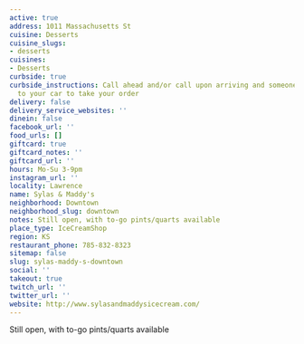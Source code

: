 ```yaml
---
active: true
address: 1011 Massachusetts St
cuisine: Desserts
cuisine_slugs:
- desserts
cuisines:
- Desserts
curbside: true
curbside_instructions: Call ahead and/or call upon arriving and someone will come
  to your car to take your order
delivery: false
delivery_service_websites: ''
dinein: false
facebook_url: ''
food_urls: []
giftcard: true
giftcard_notes: ''
giftcard_url: ''
hours: Mo-Su 3-9pm
instagram_url: ''
locality: Lawrence
name: Sylas & Maddy's
neighborhood: Downtown
neighborhood_slug: downtown
notes: Still open, with to-go pints/quarts available
place_type: IceCreamShop
region: KS
restaurant_phone: 785-832-8323
sitemap: false
slug: sylas-maddy-s-downtown
social: ''
takeout: true
twitch_url: ''
twitter_url: ''
website: http://www.sylasandmaddysicecream.com/
---
```


Still open, with to-go pints/quarts available